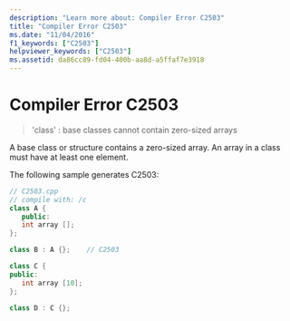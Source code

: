 ```yaml
---
description: "Learn more about: Compiler Error C2503"
title: "Compiler Error C2503"
ms.date: "11/04/2016"
f1_keywords: ["C2503"]
helpviewer_keywords: ["C2503"]
ms.assetid: da86cc89-fd04-400b-aa8d-a5ffaf7e3918
---
```

# Compiler Error C2503

> 'class' : base classes cannot contain zero-sized arrays

A base class or structure contains a zero-sized array. An array in a class must have at least one element.

The following sample generates C2503:

```cpp
// C2503.cpp
// compile with: /c
class A {
   public:
   int array [];
};

class B : A {};    // C2503

class C {
public:
   int array [10];
};

class D : C {};
```

